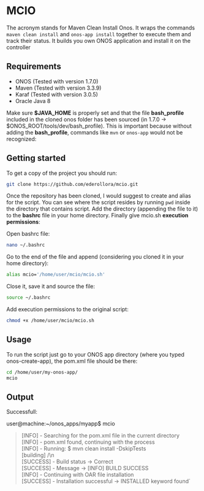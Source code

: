 # MCIO

The acronym stands for Maven Clean Install Onos. It wraps the commands `maven clean install` and `onos-app install` together to execute them and track their status. It builds you own ONOS application and install it on the controller

## Requirements

* ONOS (Tested with version 1.7.0)
* Maven (Tested with version 3.3.9)
* Karaf (Tested with version 3.0.5)
* Oracle Java 8

Make sure **$JAVA_HOME** is properly set and that the file **bash_profile** included in the cloned onos folder has been sourced (in 1.7.0 -> $ONOS_ROOT/tools/dev/bash_profile). This is important because without adding the **bash_profile**, commands like `mvn` or `onos-app` would not be recognized:

## Getting started

To get a copy of the project you should run:

```bash
git clone https://github.com/ederollora/mcio.git
```

Once the repository has been cloned, I would suggest to create and alias for the script. You can see where the script resides by running `pwd` inside the directory that contains script. Add the directory (appending the file to it) to the **bashrc** file in your home directory. Finally give mcio.sh **execution permissions**:

Open bashrc file:
```bash
nano ~/.bashrc
```
Go to the end of the file and append (considering you cloned it in your home directory):
```bash
alias mcio='/home/user/mcio/mcio.sh'
```
Close it, save it and source the file:
```bash
source ~/.bashrc
```

Add execution permissions to the original script:
```bash
chmod +x /home/user/mcio/mcio.sh
```

## Usage

To run the script just go to your ONOS app directory (where you typed onos-create-app), the pom.xml file should be there:
```bash
cd /home/user/my-onos-app/
mcio
```

## Output

Successfull:

user@machine:~/onos_apps/myapp$ mcio

> [INFO] - Searching for the pom.xml file in the current directory  
> [INFO] - pom.xml found, continuing with the process  
> [INFO] - Running: $ mvn clean install -DskipTests  
> [building] /\n  
> [SUCCESS] - Build status -> Correct  
> [SUCCESS] - Message      -> [INFO] BUILD SUCCESS  
> [INFO] - Continuing with OAR file installation  
> [SUCCESS] - Installation successful -> INSTALLED keyword found`  
